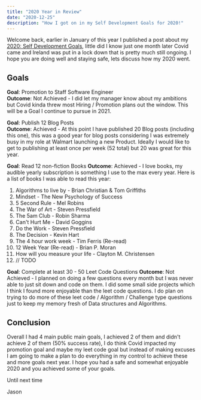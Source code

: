 ```yaml
---
title: "2020 Year in Review"
date: "2020-12-25"
description: "How I got on in my Self Development Goals for 2020!"
---
```


Welcome back, earlier in January of this year I published a post about my [2020: Self Development Goals](./2020-01-05-2020-self-development-goals/index.md), little did I know just one month later Covid came and Ireland was put in a lock down that is pretty much still ongoing. I hope you are doing well and staying safe, lets discuss how my 2020 went.

## Goals

**Goal**: Promotion to Staff Software Engineer  
**Outcome**: Not Achieved - I did let my manager know about my ambitions but Covid kinda threw most Hiring / Promotion plans out the window. This will be a Goal I continue to pursue in 2021.

**Goal**: Publish 12 Blog Posts  
**Outcome**: Achieved - At this point I have published 20 Blog posts (including this one), this was a good year for blog posts considering I was extremely busy in my role at Walmart launching a new Product. Ideally I would like to get to publishing at least once per week (52 total) but 20 was great for this year.

**Goal**: Read 12 non-fiction Books
**Outcome**: Achieved - I love books, my audible yearly subscription is something I use to the max every year. Here is a list of books I was able to read this year:

1. Algorithms to live by - Brian Christian & Tom Griffiths
2. Mindset - The New Psychology of Success
3. 5 Second Rule - Mel Robins
4. The War of Art - Steven Pressfield
5. The 5am Club - Robin Sharma
6. Can't Hurt Me - David Goggins
7. Do the Work - Steven Pressfield
8. The Decision - Kevin Hart
9. The 4 hour work week - Tim Ferris (Re-read)
10. 12 Week Year (Re-read) - Brian P. Moran
11. How will you measure your life - Clayton M. Christensen
12. // TODO

**Goal**: Complete at least 30 - 50 Leet Code Questions
**Outcome**: Not Achieved - I planned on doing a few questions every month but I was never able to just sit down and code on them. I did some small side projects which I think I found more enjoyable than the leet code questions. I do plan on trying to do more of these leet code / Algorithm / Challenge type questions just to keep my memory fresh of Data structures and Algorithms.

## Conclusion

Overall I had 4 main public main goals, I achieved 2 of them and didn't achieve 2 of them (50% success rate), I do think Covid impacted my promotion goal and maybe my leet code goal but instead of making excuses I am going to make a plan to do everything in my control to achieve these and more goals next year. I hope you had a safe and somewhat enjoyable 2020 and you achieved some of your goals.

Until next time

Jason
